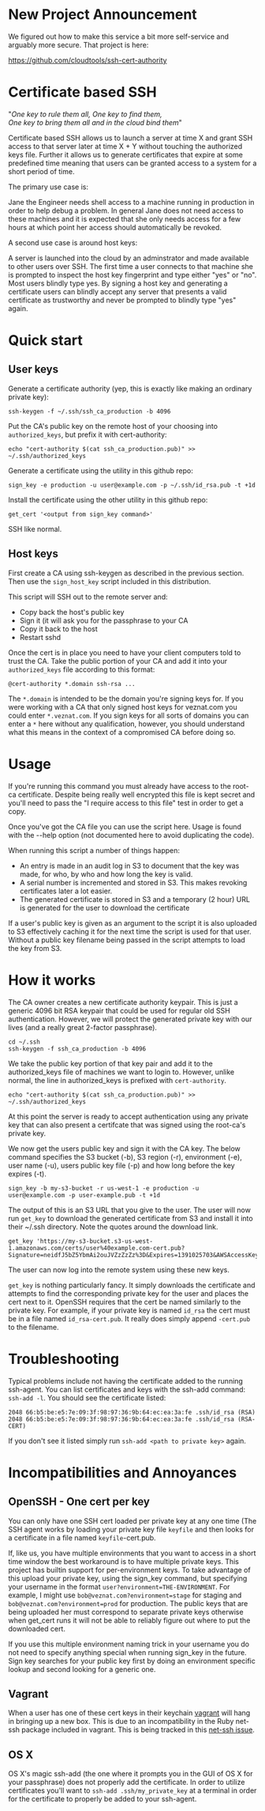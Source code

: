 New Project Announcement
========================

We figured out how to make this service a bit more self-service and arguably more secure. That project is here:

https://github.com/cloudtools/ssh-cert-authority


Certificate based SSH
=====================

"*One key to rule them all, One key to find them,  
One key to bring them all and in the cloud bind them*"

Certificate based SSH allows us to launch a server at time X and grant
SSH access to that server later at time X + Y without touching the
authorized keys file. Further it allows us to generate certificates that
expire at some predefined time meaning that users can be granted access
to a system for a short period of time.

The primary use case is:

  Jane the Engineer needs shell access to a machine running in
  production in order to help debug a problem. In general Jane does not
  need access to these machines and it is expected that she only needs
  access for a few hours at which point her access should automatically
  be revoked.

A second use case is around host keys:

  A server is launched into the cloud by an adminstrator and made
  available to other users over SSH. The first time a user connects to
  that machine she is prompted to inspect the host key fingerprint and
  type either "yes" or "no". Most users blindly type yes. By signing a
  host key and generating a certificate users can blindly accept any
  server that presents a valid certificate as trustworthy and never be
  prompted to blindly type "yes" again.

Quick start
===========

User keys
---------

Generate a certificate authority (yep, this is exactly like making an ordinary private key):

`ssh-keygen -f ~/.ssh/ssh_ca_production -b 4096`

Put the CA's public key on the remote host of your choosing into
`authorized_keys`, but prefix it with cert-authority:

`echo "cert-authority $(cat ssh_ca_production.pub)" >> ~/.ssh/authorized_keys`

Generate a certificate using the utility in this github repo:

`sign_key -e production -u user@example.com -p ~/.ssh/id_rsa.pub -t +1d`

Install the certificate using the other utility in this github repo:

`get_cert '<output from sign_key command>'`

SSH like normal.

Host keys
---------

First create a CA using ssh-keygen as described in the previous section.
Then use the `sign_host_key` script included in this distribution.

This script will SSH out to the remote server and:

  - Copy back the host's public key
  - Sign it (it will ask you for the passphrase to your CA
  - Copy it back to the host
  - Restart sshd

Once the cert is in place you need to have your client computers told to
trust the CA. Take the public portion of your CA and add it into your
`authorized_keys` file according to this format:

  `@cert-authority *.domain ssh-rsa ...`

The `*.domain` is intended to be the domain you're signing keys for. If
you were working with a CA that only signed host keys for veznat.com you
could enter `*.veznat.com`. If you sign keys for all sorts of domains
you can enter a `*` here without any qualification, however, you should
understand what this means in the context of a compromised CA before
doing so.

Usage
=====

If you're running this command you must already have access to the
root-ca certificate. Despite being really well encrypted this file is
kept secret and you'll need to pass the "I require access to this file"
test in order to get a copy.

Once you've got the CA file you can use the script here. Usage is found
with the --help option (not documented here to avoid duplicating the
code).

When running this script a number of things happen:

- An entry is made in an audit log in S3 to document that the key was
  made, for who, by who and how long the key is valid.
- A serial number is incremented and stored in S3. This makes revoking
  certificates later a lot easier.
- The generated certificate is stored in S3 and a temporary (2 hour) URL
  is generated for the user to download the certificate

If a user's public key is given as an argument to the script it is also
uploaded to S3 effectively caching it for the next time the script is
used for that user. Without a public key filename being passed in the
script attempts to load the key from S3.

How it works
============

The CA owner creates a new certificate authority keypair. This is just a
generic 4096 bit RSA keypair that could be used for regular old SSH
authentication.  However, we will protect the generated private key with our
lives (and a really great 2-factor passphrase).

```
cd ~/.ssh
ssh-keygen -f ssh_ca_production -b 4096
```

We take the public key portion of that key pair and add it to the
authorized_keys file of machines we want to login to. However, unlike
normal, the line in authorized_keys is prefixed with `cert-authority`.

```
echo "cert-authority $(cat ssh_ca_production.pub)" >> ~/.ssh/authorized_keys
```

At this point the server is ready to accept authentication using any
private key that can also present a certifcate that was signed using the
root-ca's private key.

We now get the users public key and sign it with the CA key. The below command
specifies the S3 bucket (-b), S3 region (-r), environment (-e), user name (-u),
users public key file (-p) and how long before the key expires (-t).

```
sign_key -b my-s3-bucket -r us-west-1 -e production -u user@example.com -p user-example.pub -t +1d
```

The output of this is an S3 URL that you give to the user. The user will now
run `get_key` to download the generated certificate from S3 and install it
into their ~/.ssh directory. Note the quotes around the download link.

```
get_key 'https://my-s3-bucket.s3-us-west-1.amazonaws.com/certs/user%40example.com-cert.pub?Signature=neidfJ5bZ5YbmAi2ouJVZzZzZz%3D&Expires=1391025703&AWSAccessKeyId=AKIAJ7HFYKZIVF3ZZZZ'
```

The user can now log into the remote system using these new keys.

`get_key` is nothing particularly fancy. It simply downloads the
certificate and attempts to find the corresponding private key for the
user and places the cert next to it. OpenSSH requires that the cert be
named similarly to the private key. For example, if your private key is
named `id_rsa` the cert must be in a file named `id_rsa-cert.pub`. It
really does simply append `-cert.pub` to the filename.

Troubleshooting
===============

Typical problems include not having the certificate added to the running
ssh-agent. You can list certificates and keys with the ssh-add command:
`ssh-add -l`. You should see the certificate listed:

```
2048 66:b5:be:e5:7e:09:3f:98:97:36:9b:64:ec:ea:3a:fe .ssh/id_rsa (RSA)
2048 66:b5:be:e5:7e:09:3f:98:97:36:9b:64:ec:ea:3a:fe .ssh/id_rsa (RSA-CERT)
```
If you don't see it listed simply run `ssh-add <path to private key>` again.

Incompatibilities and Annoyances
================================

OpenSSH - One cert per key
--------------------------
You can only have one SSH cert loaded per private key at any one time
(The SSH agent works by loading your private key file `keyfile` and then
looks for a certificate in a file named `keyfile`-cert.pub.

If, like us, you have multiple environments that you want to access in a
short time window the best workaround is to have multiple private keys.
This project has builtin support for per-environment keys. To take
advantage of this upload your private key, using the sign_key command,
but specifying your username in the format
`user?environment=THE-ENVIRONMENT`. For example, I might use
`bob@veznat.com?environment=stage` for staging and
`bob@veznat.com?environment=prod` for production. The public keys that
are being uploaded her must correspond to separate private keys
otherwise when get_cert runs it will not be able to reliably figure out
where to put the downloaded cert.

If you use this multiple environment naming trick in your username you
do not need to specify anything special when running sign_key in the
future. Sign key searches for your public key first by doing an
environment specific lookup and second looking for a generic one.

Vagrant
-------
When a user has one of these cert keys in their keychain
[vagrant](http://www.vagrantup.com/) will hang in bringing up a new box.
This is due to an incompatibility in the Ruby net-ssh package included in
vagrant. This is being tracked in this
[net-ssh issue](https://github.com/net-ssh/net-ssh/pull/142).

OS X
----
OS X's magic ssh-add (the one where it prompts you in the GUI of OS X
for your passphrase) does not properly add the certificate. In order to
utilize certificates you'll want to `ssh-add .ssh/my_private_key` at a
terminal in order for the certificate to properly be added to your
ssh-agent.


